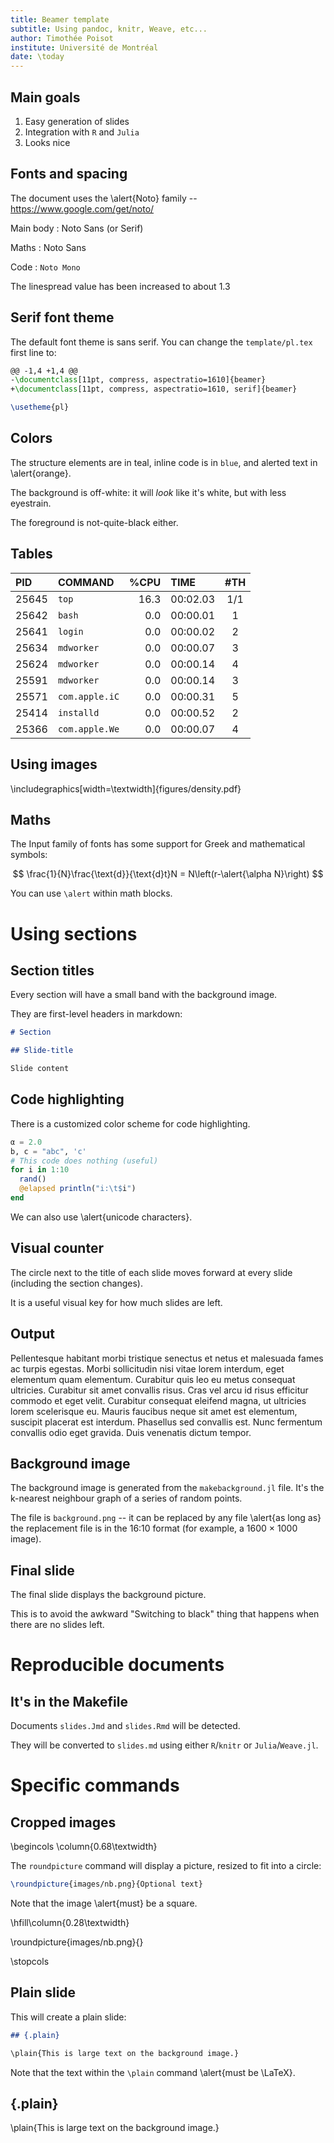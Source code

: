 ```yaml
---
title: Beamer template
subtitle: Using pandoc, knitr, Weave, etc...
author: Timothée Poisot
institute: Université de Montréal
date: \today
---
```


## Main goals

1. Easy generation of slides
2. Integration with `R` and `Julia`
3. Looks nice

## Fonts and spacing

The document uses the \alert{Noto} family -- <https://www.google.com/get/noto/>

Main body
: Noto Sans (or Serif)

Maths
: $\text{Noto Sans}$

Code
: `Noto Mono`

The linespread value has been increased to about $1.3$

## Serif font theme

The default font theme is sans serif. You can change the `template/pl.tex` first line to:

~~~ latex
@@ -1,4 +1,4 @@
-\documentclass[11pt, compress, aspectratio=1610]{beamer}
+\documentclass[11pt, compress, aspectratio=1610, serif]{beamer}

\usetheme{pl}
~~~

## Colors

The structure elements are in teal, inline code is in `blue`, and alerted text
in \alert{orange}.

The background is off-white: it will *look* like it's white, but with less
eyestrain.

The foreground is not-quite-black either.

## Tables

| PID   | COMMAND        | %CPU | TIME     | #TH |
|:------|:---------------|-----:|:---------|:---:|
| 25645 | `top`          | 16.3 | 00:02.03 | 1/1 |
| 25642 | `bash`         |  0.0 | 00:00.01 |  1  |
| 25641 | `login`        |  0.0 | 00:00.02 |  2  |
| 25634 | `mdworker`     |  0.0 | 00:00.07 |  3  |
| 25624 | `mdworker`     |  0.0 | 00:00.14 |  4  |
| 25591 | `mdworker`     |  0.0 | 00:00.14 |  3  |
| 25571 | `com.apple.iC` |  0.0 | 00:00.31 |  5  |
| 25414 | `installd`     |  0.0 | 00:00.52 |  2  |
| 25366 | `com.apple.We` |  0.0 | 00:00.07 |  4  |

## Using images

\includegraphics[width=\textwidth]{figures/density.pdf}

## Maths

The Input family of fonts has some support for Greek and mathematical symbols:

$$
\frac{1}{N}\frac{\text{d}}{\text{d}t}N = N\left(r-\alert{\alpha N}\right)
$$

You can use `\alert` within math blocks.

# Using sections

## Section titles

Every section will have a small band with the background image.

They are first-level headers in markdown:

~~~ md
# Section

## Slide-title

Slide content
~~~

## Code highlighting

There is a customized color scheme for code highlighting.

~~~ julia
α = 2.0
b, c = "abc", 'c'
# This code does nothing (useful)
for i in 1:10
  rand()
  @elapsed println("i:\t$i")
end
~~~

We can also use \alert{unicode characters}.

## Visual counter

The circle next to the title of each slide moves forward at every slide
(including the section changes).

It is a useful visual key for how much slides are left.

## Output

Pellentesque habitant morbi tristique senectus et netus et malesuada fames ac
turpis egestas. Morbi sollicitudin nisi vitae lorem interdum, eget elementum
quam elementum. Curabitur quis leo eu metus consequat ultricies. Curabitur sit
amet convallis risus. Cras vel arcu id risus efficitur commodo et eget velit.
Curabitur consequat eleifend magna, ut ultricies lorem scelerisque eu. Mauris
faucibus neque sit amet est elementum, suscipit placerat est interdum. Phasellus
sed convallis est. Nunc fermentum convallis odio eget gravida. Duis venenatis
dictum tempor.

## Background image

The background image is generated from the `makebackground.jl` file. It's the
k-nearest neighbour graph of a series of random points.

The file is `background.png` -- it can be replaced by any file \alert{as long
as} the replacement file is in the 16:10 format (for example, a 1600 $\times$
1000 image).

## Final slide

The final slide displays the background picture.

This is to avoid the awkward "Switching to black" thing that happens when there
are no slides left.

# Reproducible documents

## It's in the Makefile

Documents `slides.Jmd` and `slides.Rmd` will be detected.

They will be converted to `slides.md` using either `R`/`knitr` or `Julia`/`Weave.jl`.

# Specific commands

## Cropped images

\begincols
\column{0.68\textwidth}

The `roundpicture` command will display a picture, resized to fit into a circle:

~~~ latex
\roundpicture{images/nb.png}{Optional text}
~~~

Note that the image \alert{must} be a square.

\hfill\column{0.28\textwidth}

\roundpicture{images/nb.png}{}

\stopcols

## Plain slide

This will create a plain slide:

~~~ markdown
## {.plain}

\plain{This is large text on the background image.}
~~~

Note that the text within the `\plain` command \alert{must be \LaTeX}.

## {.plain}
\plain{This is large text on the background image.}
